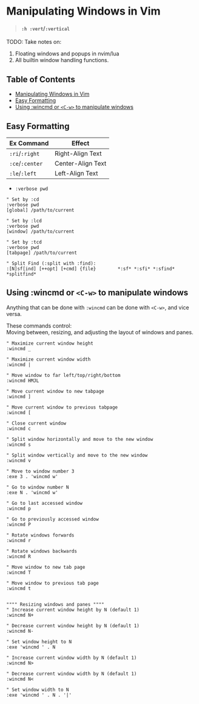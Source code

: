 
# Manipulating Windows in Vim  
>#### `:h :vert`/`:vertical`

TODO: 
Take notes on:  
1. Floating windows and popups in nvim/lua  
1. All builtin window handling functions.  

## Table of Contents
* [Manipulating Windows in Vim](#manipulating-windows-in-vim) 
* [Easy Formatting](#easy-formatting) 
* [Using :wincmd or `<C-w>` to manipulate windows](#using-wincmd-or-<c-w>-to-manipulate-windows) 



## Easy Formatting  
| Ex Command        | Effect            |
|-------------------|-------------------|
| `:ri`/`:right`    | Right-Align Text  |
| `:ce`/`:center`   | Center-Align Text |
| `:le`/`:left`     | Left-Align Text   |


* `:verbose pwd`
```vim  
" Set by :cd  
:verbose pwd  
[global] /path/to/current  

" Set by :lcd  
:verbose pwd  
[window] /path/to/current  

" Set by :tcd  
:verbose pwd  
[tabpage] /path/to/current  

" Split Find (:split with :find):  
:[N]sf[ind] [++opt] [+cmd] {file}        *:sf* *:sfi* *:sfind* *splitfind*  
```

## Using :wincmd or `<C-w>` to manipulate windows  
Anything that can be done with `:wincmd` can be done with `<C-w>`,
and vice versa.  

These commands control:  
Moving between, resizing, and adjusting the layout of windows and panes. 
```vim  
" Maximize current window height  
:wincmd _ 

" Maximize current window width  
:wincmd |

" Move window to far left/top/right/bottom 
:wincmd HMJL  

" Move current window to new tabpage  
:wincmd ]  

" Move current window to previous tabpage 
:wincmd [  

" Close current window  
:wincmd c  

" Split window horizontally and move to the new window 
:wincmd s  

" Split window vertically and move to the new window  
:wincmd v 

" Move to window number 3
:exe 3 . 'wincmd w'  

" Go to window number N  
:exe N . 'wincmd w'  

" Go to last accessed window 
:wincmd p 

" Go to previously accessed window  
:wincmd P 

" Rotate windows forwards  
:wincmd r  

" Rotate windows backwards  
:wincmd R  

" Move window to new tab page  
:wincmd T  

" Move window to previous tab page  
:wincmd t  


"""" Resizing windows and panes """"  
" Increase current window height by N (default 1) 
:wincmd N+  

" Decrease current window height by N (default 1)  
:wincmd N-  

" Set window height to N 
:exe 'wincmd ' . N  

" Increase current window width by N (default 1)  
:wincmd N> 

" Decrease current window width by N (default 1) 
:wincmd N<  

" Set window width to N  
:exe 'wincmd ' . N . '|'  
```

